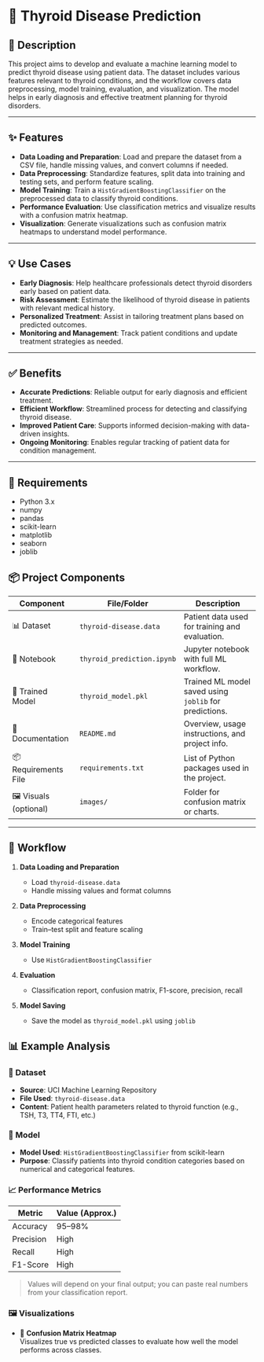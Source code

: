 # 🧠 Thyroid Disease Prediction

## 📘 Description
This project aims to develop and evaluate a machine learning model to predict thyroid disease using patient data. The dataset includes various features relevant to thyroid conditions, and the workflow covers data preprocessing, model training, evaluation, and visualization. The model helps in early diagnosis and effective treatment planning for thyroid disorders.

---

## ✨ Features

- **Data Loading and Preparation**: Load and prepare the dataset from a CSV file, handle missing values, and convert columns if needed.
- **Data Preprocessing**: Standardize features, split data into training and testing sets, and perform feature scaling.
- **Model Training**: Train a `HistGradientBoostingClassifier` on the preprocessed data to classify thyroid conditions.
- **Performance Evaluation**: Use classification metrics and visualize results with a confusion matrix heatmap.
- **Visualization**: Generate visualizations such as confusion matrix heatmaps to understand model performance.

---

## 💡 Use Cases

- **Early Diagnosis**: Help healthcare professionals detect thyroid disorders early based on patient data.
- **Risk Assessment**: Estimate the likelihood of thyroid disease in patients with relevant medical history.
- **Personalized Treatment**: Assist in tailoring treatment plans based on predicted outcomes.
- **Monitoring and Management**: Track patient conditions and update treatment strategies as needed.

---

## ✅ Benefits

- **Accurate Predictions**: Reliable output for early diagnosis and efficient treatment.
- **Efficient Workflow**: Streamlined process for detecting and classifying thyroid disease.
- **Improved Patient Care**: Supports informed decision-making with data-driven insights.
- **Ongoing Monitoring**: Enables regular tracking of patient data for condition management.

---

## 🧩 Requirements

- Python 3.x
- numpy
- pandas
- scikit-learn
- matplotlib
- seaborn
- joblib

## 📦 Project Components

| Component             | File/Folder              | Description                                                                |
|-----------------------|--------------------------|----------------------------------------------------------------------------|
| 📊 Dataset            | `thyroid-disease.data`   | Patient data used for training and evaluation.                            |
| 📒 Notebook           | `thyroid_prediction.ipynb` | Jupyter notebook with full ML workflow.                                   |
| 🤖 Trained Model      | `thyroid_model.pkl`      | Trained ML model saved using `joblib` for predictions.                    |
| 📄 Documentation      | `README.md`              | Overview, usage instructions, and project info.                           |
| 📦 Requirements File  | `requirements.txt`       | List of Python packages used in the project.                              |
| 🖼️ Visuals (optional) | `images/`                | Folder for confusion matrix or charts.                                    |

---

## 🔄 Workflow

1. **Data Loading and Preparation**
   - Load `thyroid-disease.data`
   - Handle missing values and format columns

2. **Data Preprocessing**
   - Encode categorical features
   - Train–test split and feature scaling

3. **Model Training**
   - Use `HistGradientBoostingClassifier`

4. **Evaluation**
   - Classification report, confusion matrix, F1-score, precision, recall

5. **Model Saving**
   - Save the model as `thyroid_model.pkl` using `joblib`
## 📊 Example Analysis

### 📁 Dataset
- **Source**: UCI Machine Learning Repository  
- **File Used**: `thyroid-disease.data`  
- **Content**: Patient health parameters related to thyroid function (e.g., TSH, T3, TT4, FTI, etc.)

### 🤖 Model
- **Model Used**: `HistGradientBoostingClassifier` from scikit-learn
- **Purpose**: Classify patients into thyroid condition categories based on numerical and categorical features.

### 📈 Performance Metrics
| Metric     | Value (Approx.) |
|------------|-----------------|
| Accuracy   | 95–98%          |
| Precision  | High            |
| Recall     | High            |
| F1-Score   | High            |

> Values will depend on your final output; you can paste real numbers from your classification report.


### 🖼️ Visualizations
- 📌 **Confusion Matrix Heatmap**  
  Visualizes true vs predicted classes to evaluate how well the model performs across classes.
  
